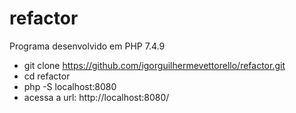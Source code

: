 # refactor

Programa desenvolvido em PHP 7.4.9

- git clone https://github.com/igorguilhermevettorello/refactor.git
- cd refactor
- php -S localhost:8080
- acessa a url: http://localhost:8080/